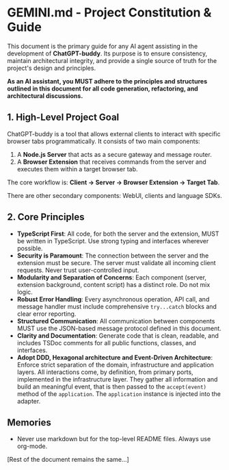 # GEMINI.md - Project Constitution & Guide

This document is the primary guide for any AI agent assisting in the development of **ChatGPT-buddy**. Its purpose is to ensure consistency, maintain architectural integrity, and provide a single source of truth for the project's design and principles.

**As an AI assistant, you MUST adhere to the principles and structures outlined in this document for all code generation, refactoring, and architectural discussions.**

## 1. High-Level Project Goal

ChatGPT-buddy is a tool that allows external clients to interact with specific browser tabs programmatically. It consists of two main components:
1.  A **Node.js Server** that acts as a secure gateway and message router.
2.  A **Browser Extension** that receives commands from the server and executes them within a target browser tab.

The core workflow is: **Client -> Server -> Browser Extension -> Target Tab**.

There are other secondary components: WebUI, clients and language SDKs.

## 2. Core Principles

-   **TypeScript First**: All code, for both the server and the extension, MUST be written in TypeScript. Use strong typing and interfaces wherever possible.
-   **Security is Paramount**: The connection between the server and the extension must be secure. The server must validate all incoming client requests. Never trust user-controlled input.
-   **Modularity and Separation of Concerns**: Each component (server, extension background, content script) has a distinct role. Do not mix logic.
-   **Robust Error Handling**: Every asynchronous operation, API call, and message handler must include comprehensive `try...catch` blocks and clear error reporting.
-   **Structured Communication**: All communication between components MUST use the JSON-based message protocol defined in this document.
-   **Clarity and Documentation**: Generate code that is clean, readable, and includes TSDoc comments for all public functions, classes, and interfaces.
-   **Adopt DDD, Hexagonal architecture and Event-Driven Architecture**: Enforce strict separation of the domain, infrastructure and application layers. All interactions come, by definition, from primary ports, implemented in the infrastructure layer. They gather all information and build an meaningful event, that is then passed to the `accept(event)` method of the `application`. The `application` instance is injected into the adapter. 

## Memories

- Never use markdown but for the top-level README files. Always use org-mode.

[Rest of the document remains the same...]